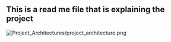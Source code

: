 ## This is a read me file that is explaining the project

![Project_Architectures/project_architecture.png](img.png)